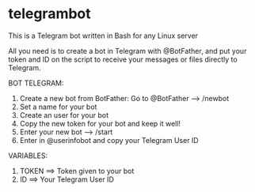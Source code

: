 # telegrambot
This is a Telegram bot written in Bash for any Linux server

All you need is to create a bot in Telegram with @BotFather, and put your token and ID on the script to receive your messages or files directly to Telegram.

BOT TELEGRAM:
1) Create a new bot from BotFather:  Go to @BotFather  --> /newbot
2) Set a name for your bot
3) Create an user for your bot
4) Copy the new token for your bot and keep it well!
5) Enter your new bot -->  /start
6) Enter in @userinfobot and copy your Telegram User ID

VARIABLES:
1) TOKEN ==> Token given to your bot
2) ID ==> Your Telegram User ID

